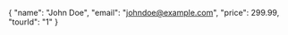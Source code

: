 {
    "name": "John Doe",
    "email": "johndoe@example.com",
    "price": 299.99,
    "tourId": "1"
}

